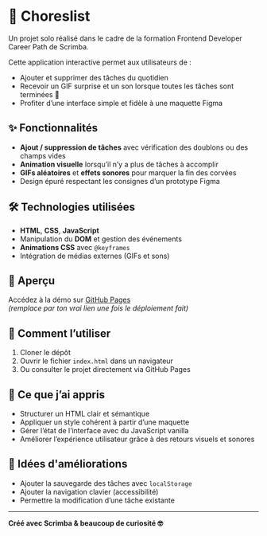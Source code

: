 # 🧹 Choreslist

Un projet solo réalisé dans le cadre de la formation Frontend Developer Career Path de Scrimba.

Cette application interactive permet aux utilisateurs de :
- Ajouter et supprimer des tâches du quotidien
- Recevoir un GIF surprise et un son lorsque toutes les tâches sont terminées 🎉
- Profiter d’une interface simple et fidèle à une maquette Figma

## ✨ Fonctionnalités

- **Ajout / suppression de tâches** avec vérification des doublons ou des champs vides
- **Animation visuelle** lorsqu’il n’y a plus de tâches à accomplir
- **GIFs aléatoires** et **effets sonores** pour marquer la fin des corvées
- Design épuré respectant les consignes d’un prototype Figma

## 🛠️ Technologies utilisées

- **HTML**, **CSS**, **JavaScript**
- Manipulation du **DOM** et gestion des événements
- **Animations CSS** avec `@keyframes`
- Intégration de médias externes (GIFs et sons)

## 📸 Aperçu

Accédez à la démo sur [GitHub Pages](https://ton-nom-utilisateur.github.io/choreslist/)  
_(remplace par ton vrai lien une fois le déploiement fait)_

## 📁 Comment l’utiliser

1. Cloner le dépôt  
2. Ouvrir le fichier `index.html` dans un navigateur  
3. Ou consulter le projet directement via GitHub Pages

## 🧠 Ce que j’ai appris

- Structurer un HTML clair et sémantique
- Appliquer un style cohérent à partir d’une maquette
- Gérer l’état de l’interface avec du JavaScript vanilla
- Améliorer l’expérience utilisateur grâce à des retours visuels et sonores

## 🔄 Idées d'améliorations

- Ajouter la sauvegarde des tâches avec `localStorage`
- Ajouter la navigation clavier (accessibilité)
- Permettre la modification d’une tâche existante

---

**Créé avec Scrimba & beaucoup de curiosité 🤓**
